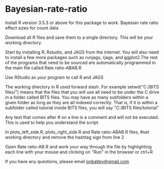 # Bayesian-rate-ratio
Install R version 3.5.3 or above for this package to work.
Bayesian rate ratio effect sizes for count data

Download all R files and save them to a single directory. This will be your working directory.

Start by installing R, Rstudio, and JAGS from the internet.
You will also need to install a few more packages such as runjags,
rjags, and ggplot2.The rest of the programs that need to be sourced are
automatically programmed in the main file called Rate ratio-ABAB.R

Use RStudio as your program to call R and JAGS

The working directory in R used forward slash. For example
setwd("C:/BITS files/") means that the files that you will use all need to be under the C drive in a folder called BITS 
files. You may have as many subfolders within a given folder as long as they are all indexed correctly. That is, if it is within a subfolder called tutorial inside BITS files, you will say "C:/BITS files/tutorial"

Any text that comes after # on a line is a comment and will not be executed. This is used to help you understand the script.

In plots_left_side.R, plots_right_side.R and Rate ratio-ABAB.R files, #set working directory and remove the hashtag sign from line 2 

Open Rate ratio-AB.R and work your way through the file by highlighting each line with your mouse and clicking on "Run" in the browser or ctrl+R

If you have any questions, please email pnbatley@gmail.com

